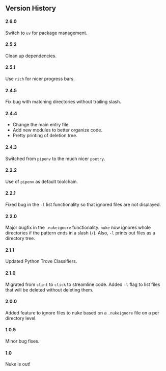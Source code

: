 ## Version History

#### 2.6.0

Switch to `uv` for package management.

#### 2.5.2

Clean up dependencies.

#### 2.5.1

Use `rich` for nicer progress bars.

#### 2.4.5

Fix bug with matching directories without trailing slash.

#### 2.4.4

- Change the main entry file.
- Add new modules to better organize code.
- Pretty printing of deletion tree.

#### 2.4.3

Switched from `pipenv` to the much nicer `poetry`.

#### 2.2.2

Use of `pipenv` as default toolchain.

#### 2.2.1

Fixed bug in the `-l` list functionality so that ignored files are not displayed.

#### 2.2.0

Major bugfix in the ``.nukeignore`` functionality. ``nuke`` now ignores whole directories if the pattern ends in a slash (``/``).
Also, ``-l`` prints out files as a directory tree.

#### 2.1.1

Updated Python Trove Classifiers.

#### 2.1.0

Migrated from ``clint`` to ``click`` to streamline code. Added ``-l`` flag to list files that will be deleted without deleting them.

#### 2.0.0

Added feature to ignore files to nuke based on a ``.nukeignore`` file on a per directory level.

#### 1.0.5

Minor bug fixes.

#### 1.0

Nuke is out!